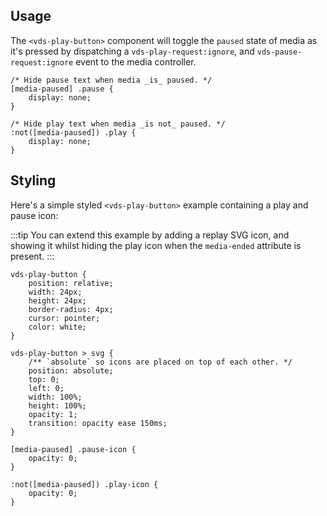 ## Usage

The `<vds-play-button>` component will toggle the `paused` state of media as it's pressed by
dispatching a `vds-play-request:ignore`, and `vds-pause-request:ignore` event to the media
controller.

<slot name="usage" />

```css:copy
/* Hide pause text when media _is_ paused. */
[media-paused] .pause {
	display: none;
}

/* Hide play text when media _is not_ paused. */
:not([media-paused]) .play {
	display: none;
}
```

## Styling

Here's a simple styled `<vds-play-button>` example containing a play and pause icon:

:::tip
You can extend this example by adding a replay SVG icon, and showing it whilst hiding the play icon
when the `media-ended` attribute is present.
:::

<slot name="styling" />

```css:copy
vds-play-button {
	position: relative;
	width: 24px;
	height: 24px;
	border-radius: 4px;
	cursor: pointer;
	color: white;
}

vds-play-button > svg {
	/** `absolute` so icons are placed on top of each other. */
	position: absolute;
	top: 0;
	left: 0;
	width: 100%;
	height: 100%;
	opacity: 1;
	transition: opacity ease 150ms;
}

[media-paused] .pause-icon {
	opacity: 0;
}

:not([media-paused]) .play-icon {
	opacity: 0;
}
```

